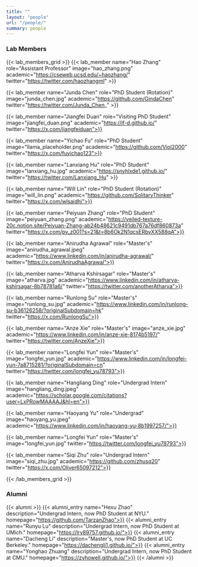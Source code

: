 ```yaml
---
title: ""
layout: "people"
url: "/people/"
summary: people
---
```


### Lab Members

{{< lab_members_grid >}}
{{< lab_member name="Hao Zhang" role="Assistant Professor" image="hao_zhang.png" academic="https://cseweb.ucsd.edu/~haozhang/" twitter="https://twitter.com/haozhangml" >}}

{{< lab_member name="Junda Chen" role="PhD Student (Rotation)" image="junda_chen.jpg" academic="https://github.com/GindaChen" twitter="https://twitter.com/Junda_Chen_" >}}
<!-- {{< lab_member name="Junda Chen" role="PhD Student (Rotation)" image="junda_chen.jpg" academic="https://github.com/GindaChen" twitter="https://twitter.com/Junda_Chen_" linkedin="https://www.linkedin.com/in/junda-chen/">}} -->

{{< lab_member name="Jiangfei Duan" role="Visiting PhD Student" image="jiangfei_duan.png" academic="https://jf-d.github.io/" twitter="https://x.com/jiangfeiduan">}}

{{< lab_member name="Yichao Fu" role="PhD Student" image="llama_placeholder.png" academic="https://github.com/Viol2000" twitter="https://x.com/fuyichao123">}}

{{< lab_member name="Lanxiang Hu" role="PhD Student" image="lanxiang_hu.jpg" academic="https://snyhlxde1.github.io/" twitter="https://twitter.com/Lanxiang_Hu" >}}

{{< lab_member name="Will Lin" role="PhD Student (Rotation)" image="will_lin.png" academic="https://github.com/SolitaryThinker" twitter="https://x.com/wlsaidhi">}}

{{< lab_member name="Peiyuan Zhang" role="PhD Student" image="peiyuan_zhang.png" academic="https://veiled-texture-20c.notion.site/Peiyuan-Zhang-ab24b48621c9491db767a76df860873a" twitter="https://x.com/py_z001?s=21&t=8b6Ok2N1qcsERbvXX588qA">}}

{{< lab_member name="Anirudha Agrawal" role="Master's" image="anirudha_agrawal.jpeg" academic="https://www.linkedin.com/in/anirudha-agrawal/" twitter="https://x.com/AnirudhaAgrawal">}}

{{< lab_member name="Atharva Kshirsagar" role="Master's" image="atharva.jpg" academic="https://www.linkedin.com/in/atharva-kshirsagar-8b78781a6/" twitter="https://twitter.com/anotherAtharva">}}

{{< lab_member name="Runlong Su" role="Master's" image="runlong_su.jpg" academic="https://www.linkedin.com/in/runlong-su-b36126258/?originalSubdomain=hk" twitter="https://x.com/RunlongSu">}}

{{< lab_member name="Anze Xie" role="Master's" image="anze_xie.jpg" academic="https://www.linkedin.com/in/anze-xie-8174b5197/" twitter="https://twitter.com/AnzeXie">}}

{{< lab_member name="Longfei Yun" role="Master's" image="longfei_yun.jpg" academic="https://www.linkedin.com/in/longfei-yun-7a8715281/?originalSubdomain=cn" twitter="https://twitter.com/longfei_yu78793">}}

{{< lab_member name="Hangliang Ding" role="Undergrad Intern" image="hangliang_ding.jpeg" academic="https://scholar.google.com/citations?user=LxPRowMAAAAJ&hl=en">}}

{{< lab_member name="Haoyang Yu" role="Undergrad" image="haoyang_yu.jpeg" academic="https://www.linkedin.com/in/haoyang-yu-8b1997257/">}}

{{< lab_member name="Longfei Yun" role="Master's" image="longfei_yun.jpg" twitter="https://twitter.com/longfei_yu78793">}}

{{< lab_member name="Siqi Zhu" role="Undergrad Intern" image="siqi_zhu.jpg" academic="https://github.com/zhusq20" twitter="https://x.com/Oliver65097212">}}

{{< /lab_members_grid >}}

### Alumni
{{< alumni >}}
{{< alumni_entry name="Hexu Zhao" description="Undergrad Intern, now PhD Student at NYU." homepage="https://github.com/TarzanZhao">}}
{{< alumni_entry name="Runyu Lu" description="Undergrad Intern, now PhD Student at UMich." homepage="https://lry89757.github.io/">}}
{{< alumni_entry name="Dacheng Li" description="Master's, now PhD Student at UC Berkeley." homepage="https://dachengli1.github.io/">}}
{{< alumni_entry name="Yonghao Zhuang" description="Undergrad Intern, now PhD Student at CMU." homepage="https://zyhowell.github.io/">}}
{{< /alumni >}}
